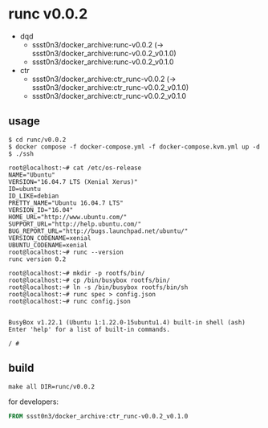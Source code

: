 # runc v0.0.2

* dqd
    * ssst0n3/docker_archive:runc-v0.0.2 (-> ssst0n3/docker_archive:runc-v0.0.2_v0.1.0)
    * ssst0n3/docker_archive:runc-v0.0.2_v0.1.0
* ctr
    * ssst0n3/docker_archive:ctr_runc-v0.0.2 (-> ssst0n3/docker_archive:ctr_runc-v0.0.2_v0.1.0)
    * ssst0n3/docker_archive:ctr_runc-v0.0.2_v0.1.0

## usage

```shell
$ cd runc/v0.0.2
$ docker compose -f docker-compose.yml -f docker-compose.kvm.yml up -d
$ ./ssh
```

```shell
root@localhost:~# cat /etc/os-release 
NAME="Ubuntu"
VERSION="16.04.7 LTS (Xenial Xerus)"
ID=ubuntu
ID_LIKE=debian
PRETTY_NAME="Ubuntu 16.04.7 LTS"
VERSION_ID="16.04"
HOME_URL="http://www.ubuntu.com/"
SUPPORT_URL="http://help.ubuntu.com/"
BUG_REPORT_URL="http://bugs.launchpad.net/ubuntu/"
VERSION_CODENAME=xenial
UBUNTU_CODENAME=xenial
root@localhost:~# runc --version
runc version 0.2
```

```shell
root@localhost:~# mkdir -p rootfs/bin/
root@localhost:~# cp /bin/busybox rootfs/bin/
root@localhost:~# ln -s /bin/busybox rootfs/bin/sh
root@localhost:~# runc spec > config.json
root@localhost:~# runc config.json 


BusyBox v1.22.1 (Ubuntu 1:1.22.0-15ubuntu1.4) built-in shell (ash)
Enter 'help' for a list of built-in commands.

/ # 
```

## build

```shell
make all DIR=runc/v0.0.2
```

for developers:

```dockerfile
FROM ssst0n3/docker_archive:ctr_runc-v0.0.2_v0.1.0
```